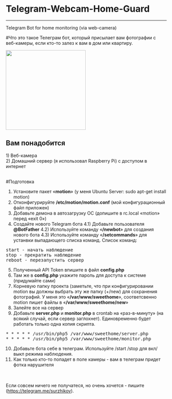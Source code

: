 # Telegram-Webcam-Home-Guard
---------

Telegram Bot for home monitoring (via web-camera)


#Что это такое
Телеграм бот, который присылает вам фотографии с веб-камеры, если кто-то залез к вам в дом или квартиру.<br>


<img width="250" src="https://habrastorage.org/files/ca8/9f0/633/ca89f063376c4fc7aa3377b85a1d89af.jpg"/>


<h2>Вам понадобится</h2>
1) Веб-камера<br>
2) Домашний сервер (я использовал Raspberry Pi) с доступом в интернет<br>
<br>


#Подготовка
<br>
1) Установите пакет «<b>motion</b>» (у меня Ubuntu Server: sudo apt-get install motion)<br>
2) Отконфигурируйте <b>/etc/motion/motion.conf</b> (мой конфигурационный файл приложен)<br>
3) Добавьте демона в автозагрузку ОС (допишите в rc.local «motion» перед «exit 0»)<br>
4) Создайте нового Telegram бота
4.1) Добавьте пользователя <b>@BotFather</b>
4.2) Используйте команду «<b>/newbot</b>» для создания нового бота
4.3) Используйте команду «<b>/setcommands</b>» для устанвки выпадающего списка команд. Список команд:

<pre>
start - начать наблюдение
stop - прекратить наблюдение
reboot - перезапустить сервер
</pre>

5) Полученный API Token впишите в файл <b>config.php</b><br>
6) Там же в <b>config.php</b> укажите пароль для доступа к системе (придумайте сами)<br>
7) Корневую папку проекта (заметьте, что при конфигурировании motion вы должны выбрать эту же папку (+/new) для сохранения фотографий. У меня это  «<b>/var/www/sweethome</b>», соответсвенно motion пишет файлы в «<b>/var/www/sweethome/new</b>»<br>
8) Залейте все на сервер<br>
9) Добавьте <b>server.php</b> и <b>monitor.php</b> в crontab на «раз-в-минуту» (на всякий случай, если сервер заглохнет). Единовременно будет работать только одна копия скрипта. <br>

<pre>
* * * * * /usr/bin/php5 /var/www/sweethome/server.php
* * * * * /usr/bin/php5 /var/www/sweethome/monitor.php
</pre>

10) Добавьте бота себе в телеграм. Используйте /start /stop для вкл/выкл режима наблюдения.<br>
11) Как только кто-то попадет в поле камеры - вам в телеграм придет фотка нарушителя<br>
<br><br>

Если совсем ничего не получатеся, но очень хочется - пишите (<a href="https://telegram.me/surzhikov">https://telegram.me/surzhikov</a>).<br>
